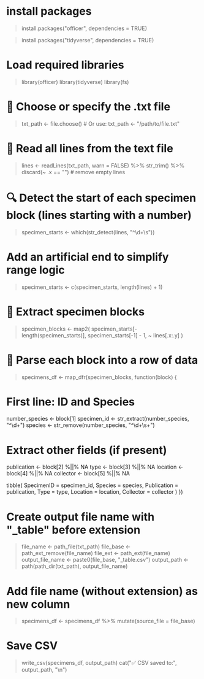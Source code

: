 # install packages
>install.packages("officer", dependencies = TRUE)

>install.packages("tidyverse", dependencies = TRUE)

# Load required libraries
>library(officer)
library(tidyverse)
library(fs)


# 📂 Choose or specify the .txt file
>txt_path <- file.choose()  # Or use: txt_path <- "/path/to/file.txt"

# 📄 Read all lines from the text file
>lines <- readLines(txt_path, warn = FALSE) %>%
  str_trim() %>%
  discard(~ .x == "")  # remove empty lines

# 🔍 Detect the start of each specimen block (lines starting with a number)
>specimen_starts <- which(str_detect(lines, "^\\d+\\s"))

# Add an artificial end to simplify range logic
>specimen_starts <- c(specimen_starts, length(lines) + 1)

# 🧱 Extract specimen blocks
>specimen_blocks <- map2(
  specimen_starts[-length(specimen_starts)],
  specimen_starts[-1] - 1,
  ~ lines[.x:.y]
)

# 🧪 Parse each block into a row of data
>specimens_df <- map_dfr(specimen_blocks, function(block) {
  # First line: ID and Species
  number_species <- block[1]
  specimen_id <- str_extract(number_species, "^\\d+")
  species <- str_remove(number_species, "^\\d+\\s+")
  
  # Extract other fields (if present)
  publication <- block[2] %||% NA
  type <- block[3] %||% NA
  location <- block[4] %||% NA
  collector <- block[5] %||% NA
  
  tibble(
    SpecimenID = specimen_id,
    Species = species,
    Publication = publication,
    Type = type,
    Location = location,
    Collector = collector
  )
})

# Create output file name with "_table" before extension
>file_name <- path_file(txt_path)
>file_base <- path_ext_remove(file_name)
>file_ext <- path_ext(file_name)
>output_file_name <- paste0(file_base, "_table.csv")
>output_path <- path(path_dir(txt_path), output_file_name)

# Add file name (without extension) as new column
>specimens_df <- specimens_df %>%
  mutate(source_file = file_base)

# Save CSV
>write_csv(specimens_df, output_path)
>cat("✅ CSV saved to:", output_path, "\n")

